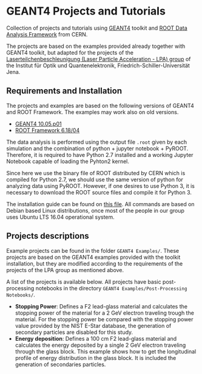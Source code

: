 # GEANT4 Projects and Tutorials

Collection of projects and tutorials using [GEANT4](https://geant4.web.cern.ch/) toolkit and [ROOT Data Analysis Framework](https://root.cern.ch/) from CERN.

The projects are based on the examples provided already together with GEANT4 toolkit, but adapted for the projects of the [Laserteilchenbeschleunigung (Laser Particle Acceleration - LPA) group](https://www.ioq.uni-jena.de/lpa.html) of the Institut für Optik und Quantenelektronik, Friedrich-Schiller-Universität Jena.

## Requirements and Installation
The projects and examples are based on the following versions of GEANT4 and ROOT Framework. The examples may work also on old versions.
* [GEANT4 10.05.p01](https://geant4.web.cern.ch/support/download)
* [ROOT Framework 6.18/04](https://root.cern.ch/content/release-61804)

The data analysis is performed using the output file `.root` given by each simulation and the combination of python + jupyter notebook + PyROOT. Therefore, it is required to have Python 2.7 installed and a working Jupyter Notebook capable of loading the Pyhton2 kernel.

Since here we use the binary file of ROOT distributed by CERN which is compiled for Python 2.7, we should use the same version of python for analyzing data using PyROOT. However, if one desires to use Python 3, it is necessary to download the ROOT source files and compile it for Python 3.

The installation guide can be found on [this file](./Ubuntu-Installation-Guide.md). All commands are based on Debian based Linux distributions, once most of the people in our group uses Ubuntu LTS 16.04 operational system.

## Projects descriptions
Example projects can be found in the folder `GEANT4 Examples/`. These projects are based on the GEANT4 examples provided with the toolkit installation, but they are modified according to the requirements of the projects of the LPA group as mentioned above.

A list of the projects is available below. All projects have basic post-processing notebooks in the directory `GEANT4 Examples/Post-Processing Notebooks/`.

* **Stopping Power**: Defines a F2 lead-glass material and calculates the stopping power of the material for a 2 GeV electron traveling trough the material. For the stopping power be compared with the stopping power value provided by the NIST E-Star database, the generation of secondary particles are disabled for this study.
* **Energy deposition**: Defines a 100 cm F2 lead-glass material and calculates the energy deposited by a single 2 GeV electron traveling through the glass block. This example shows how to get the longitudinal profile of energy distribution in the glass block. It is included the generation of secondaries particles.
